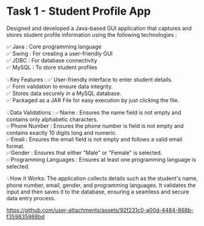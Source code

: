 # Task 1 - Student Profile App

Designed and developed a Java-based GUI application that captures and stores student profile information using the following technologies :

✅ Java : Core programming language  
✅ Swing : For creating a user-friendly GUI  
✅ JDBC : For database connectivity  
✅ MySQL : To store student profiles  

💡Key Features :
✅ User-friendly interface to enter student details.  
✅ Form validation to ensure data integrity.  
✅ Stores data securely in a MySQL database.  
✅ Packaged as a JAR File for easy execution by just clicking the file.  

💡Data Validations :
✅Name : Ensures the name field is not empty and contains only alphabetic characters.  
✅Phone Number : Ensures the phone number is field is not empty and contains exactly 10 digits long and numeric.  
✅Email : Ensures the email field is not empty and follows a valid email format.  
✅Gender : Ensures that either "Male" or "Female" is selected.  
✅Programming Languages : Ensures at least one programming language is selected.  

💡How it Works:
The application collects details such as the student's name, phone number, email, gender, and programming languages. It validates the input and then saves it to the database, ensuring a seamless and secure data entry process.

https://github.com/user-attachments/assets/92f231c0-a00d-4484-868b-f359835988bd
